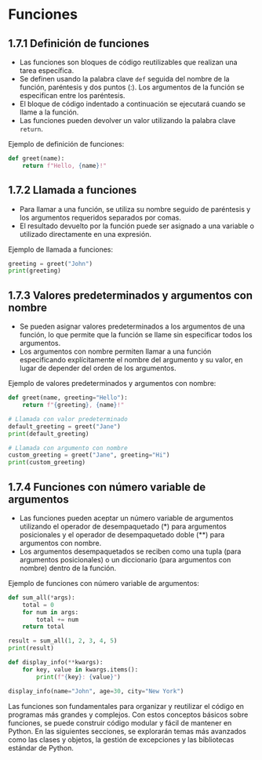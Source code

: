 # Funciones

## 1.7.1 Definición de funciones

- Las funciones son bloques de código reutilizables que realizan una tarea específica.
- Se definen usando la palabra clave `def` seguida del nombre de la función, paréntesis y dos puntos (:). Los argumentos de la función se especifican entre los paréntesis.
- El bloque de código indentado a continuación se ejecutará cuando se llame a la función.
- Las funciones pueden devolver un valor utilizando la palabra clave `return`.

Ejemplo de definición de funciones:

```python
def greet(name):
    return f"Hello, {name}!"
```

## 1.7.2 Llamada a funciones

- Para llamar a una función, se utiliza su nombre seguido de paréntesis y los argumentos requeridos separados por comas.
- El resultado devuelto por la función puede ser asignado a una variable o utilizado directamente en una expresión.

Ejemplo de llamada a funciones:

```python
greeting = greet("John")
print(greeting)
```

## 1.7.3 Valores predeterminados y argumentos con nombre

- Se pueden asignar valores predeterminados a los argumentos de una función, lo que permite que la función se llame sin especificar todos los argumentos.
- Los argumentos con nombre permiten llamar a una función especificando explícitamente el nombre del argumento y su valor, en lugar de depender del orden de los argumentos.

Ejemplo de valores predeterminados y argumentos con nombre:

```python
def greet(name, greeting="Hello"):
    return f"{greeting}, {name}!"

# Llamada con valor predeterminado
default_greeting = greet("Jane")
print(default_greeting)

# Llamada con argumento con nombre
custom_greeting = greet("Jane", greeting="Hi")
print(custom_greeting)
```

## 1.7.4 Funciones con número variable de argumentos

- Las funciones pueden aceptar un número variable de argumentos utilizando el operador de desempaquetado (*) para argumentos posicionales y el operador de desempaquetado doble (**) para argumentos con nombre.
- Los argumentos desempaquetados se reciben como una tupla (para argumentos posicionales) o un diccionario (para argumentos con nombre) dentro de la función.

Ejemplo de funciones con número variable de argumentos:

```python
def sum_all(*args):
    total = 0
    for num in args:
        total += num
    return total

result = sum_all(1, 2, 3, 4, 5)
print(result)

def display_info(**kwargs):
    for key, value in kwargs.items():
        print(f"{key}: {value}")

display_info(name="John", age=30, city="New York")
```

Las funciones son fundamentales para organizar y reutilizar el código en programas más grandes y complejos. Con estos conceptos básicos sobre funciones, se puede construir código modular y fácil de mantener en Python. En las siguientes secciones, se explorarán temas más avanzados como las clases y objetos, la gestión de excepciones y las bibliotecas estándar de Python.